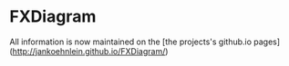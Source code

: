 # FXDiagram

All information is now maintained on the [the projects's github.io pages] (http://jankoehnlein.github.io/FXDiagram/) 

